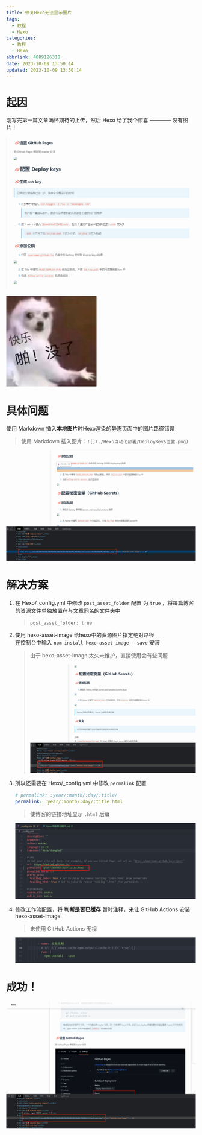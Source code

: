 ```yaml
---
title: 修复Hexo无法显示图片
tags:
  - 教程
  - Hexo
categories:
  - 教程
  - Hexo
abbrlink: 4089126318
date: 2023-10-09 13:50:14
updated: 2023-10-09 13:50:14
---
```


# 起因
刚写完第一篇文章满怀期待的上传，然后 Hexo 给了我个惊喜 ———— 没有图片！  

![](./Hexo无法显示图片/卖惨.png)

![](../images/表情包/快乐,啪!没了.jpg)

# 具体问题

使用 Markdown 插入**本地图片**时Hexo渲染的静态页面中的图片路径错误
> 使用 Markdown 插入图片：`![](./Hexo自动化部署/DeployKeys位置.png)` 

![](./Hexo无法显示图片/无法加载图片.png)

# 解决方案
1. 在 Hexo/_config.yml 中修改 `post_asset_folder` 配置 为 `true` ，将每篇博客的资源文件单独放置在与文章同名的文件夹中
   > `post_asset_folder: true`
2. 使用 hexo-asset-image 给hexo中的资源图片指定绝对路径  
   在控制台中输入 `npm install hexo-asset-image --save` 安装
   > 由于 hexo-asset-image 太久未维护，直接使用会有些问题
   >
   > ![](./Hexo无法显示图片/使用hexo-asset-image无法直接加载.png)
3. 所以还需要在 Hexo/_config.yml 中修改 `permalink` 配置
   ```yaml
   # permalink: :year/:month/:day/:title/
   permalink: :year/:month/:day/:title.html
   ```
   > 使博客的链接地址显示 `.html` 后缀

   ![](./Hexo无法显示图片/修改_config.png)
4. 修改工作流配置，将 **判断是否已缓存** 暂时注释，来让 GitHub Actions 安装 hexo-asset-image
   > 未使用 GitHub Actions 无视

   ![](./Hexo无法显示图片/修改CL.png)

# 成功！

![](./Hexo无法显示图片/成功.png)